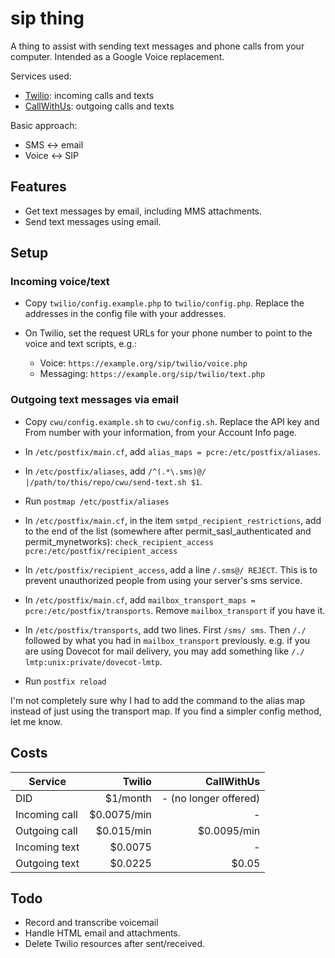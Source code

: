 # sip thing

A thing to assist with sending text messages and phone calls from your computer. Intended as a Google Voice replacement.

Services used:
- [Twilio](https://www.twilio.com/): incoming calls and texts
- [CallWithUs](https://www.callwithus.com/): outgoing calls and texts

Basic approach:
- SMS &harr; email
- Voice &harr; SIP

## Features

- Get text messages by email, including MMS attachments.
- Send text messages using email.

## Setup

### Incoming voice/text

- Copy `twilio/config.example.php` to `twilio/config.php`.
  Replace the addresses in the config file with your addresses.

- On Twilio, set the request URLs for your phone number to point to the voice
  and text scripts, e.g.:

    - Voice: `https://example.org/sip/twilio/voice.php`
    - Messaging: `https://example.org/sip/twilio/text.php`

### Outgoing text messages via email

- Copy `cwu/config.example.sh` to `cwu/config.sh`.
  Replace the API key and From number with your information, from your Account
  Info page.

- In `/etc/postfix/main.cf`, add `alias_maps = pcre:/etc/postfix/aliases`.

- In `/etc/postfix/aliases`, add `/^(.*\.sms)@/ |/path/to/this/repo/cwu/send-text.sh $1`.

- Run `postmap /etc/postfix/aliases`

- In `/etc/postfix/main.cf`, in the item `smtpd_recipient_restrictions`, add to
  the end of the list (somewhere after permit_sasl_authenticated and permit_mynetworks): `check_recipient_access pcre:/etc/postfix/recipient_access`

- In `/etc/postfix/recipient_access`, add a line `/.sms@/ REJECT`. This is to
  prevent unauthorized people from using your server's sms service.

- In `/etc/postfix/main.cf`, add `mailbox_transport_maps =
  pcre:/etc/postfix/transports`. Remove `mailbox_transport` if you have it.

- In `/etc/postfix/transports`, add two lines. First `/sms/ sms`. Then `/./ `
  followed by what you had in `mailbox_transport` previously. e.g. if you are
  using Dovecot for mail delivery, you may add something like `/./ lmtp:unix:private/dovecot-lmtp`.

- Run `postfix reload`

I'm not completely sure why I had to add the command to the alias map instead of
just using the transport map. If you find a simpler config method, let me know.

## Costs

Service       | Twilio        | CallWithUs
------------- | -------------:| -------------:
DID           | $1/month      | - (no longer offered)
Incoming call | $0.0075/min   | -
Outgoing call | $0.015/min    | $0.0095/min
Incoming text | $0.0075       | -
Outgoing text | $0.0225       | $0.05

## Todo

- Record and transcribe voicemail
- Handle HTML email and attachments.
- Delete Twilio resources after sent/received.
